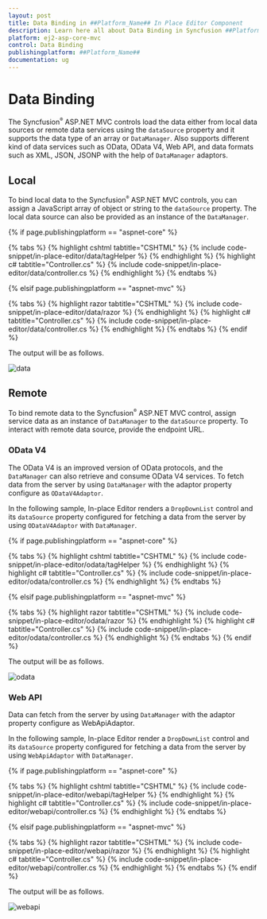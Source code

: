 ```yaml
---
layout: post
title: Data Binding in ##Platform_Name## In Place Editor Component
description: Learn here all about Data Binding in Syncfusion ##Platform_Name## In Place Editor component of Syncfusion Essential JS 2 and more.
platform: ej2-asp-core-mvc
control: Data Binding
publishingplatform: ##Platform_Name##
documentation: ug
---
```



# Data Binding

The Syncfusion<sup style="font-size:70%">&reg;</sup> ASP.NET MVC controls load the data either from local data sources or remote data services using the `dataSource` property and it supports the data type of an array or `DataManager`. Also supports different kind of data services such as OData, OData V4, Web API, and data formats such as XML, JSON, JSONP with the help of `DataManager` adaptors.

## Local

To bind local data to the Syncfusion<sup style="font-size:70%">&reg;</sup> ASP.NET MVC controls, you can assign a JavaScript array of object or string to the `dataSource` property. The local data source can also be provided as an instance of the `DataManager`.

{% if page.publishingplatform == "aspnet-core" %}

{% tabs %}
{% highlight cshtml tabtitle="CSHTML" %}
{% include code-snippet/in-place-editor/data/tagHelper %}
{% endhighlight %}
{% highlight c# tabtitle="Controller.cs" %}
{% include code-snippet/in-place-editor/data/controller.cs %}
{% endhighlight %}
{% endtabs %}

{% elsif page.publishingplatform == "aspnet-mvc" %}

{% tabs %}
{% highlight razor tabtitle="CSHTML" %}
{% include code-snippet/in-place-editor/data/razor %}
{% endhighlight %}
{% highlight c# tabtitle="Controller.cs" %}
{% include code-snippet/in-place-editor/data/controller.cs %}
{% endhighlight %}
{% endtabs %}
{% endif %}



The output will be as follows.

![data](./images/data.PNG)

## Remote

To bind remote data to the Syncfusion<sup style="font-size:70%">&reg;</sup> ASP.NET MVC control, assign service data as an instance of `DataManager` to the `dataSource` property. To interact with remote data source, provide the endpoint URL.

### OData V4

The OData V4 is an improved version of OData protocols, and the `DataManager` can also retrieve and consume OData V4 services. To fetch data from the server by using `DataManager` with the adaptor property configure as `ODataV4Adaptor`.

In the following sample, In-place Editor renders a `DropDownList` control and its `dataSource` property configured for fetching a data from the server by using `ODataV4Adaptor` with `DataManager`.

{% if page.publishingplatform == "aspnet-core" %}

{% tabs %}
{% highlight cshtml tabtitle="CSHTML" %}
{% include code-snippet/in-place-editor/odata/tagHelper %}
{% endhighlight %}
{% highlight c# tabtitle="Controller.cs" %}
{% include code-snippet/in-place-editor/odata/controller.cs %}
{% endhighlight %}
{% endtabs %}

{% elsif page.publishingplatform == "aspnet-mvc" %}

{% tabs %}
{% highlight razor tabtitle="CSHTML" %}
{% include code-snippet/in-place-editor/odata/razor %}
{% endhighlight %}
{% highlight c# tabtitle="Controller.cs" %}
{% include code-snippet/in-place-editor/odata/controller.cs %}
{% endhighlight %}
{% endtabs %}
{% endif %}



The output will be as follows.

![odata](./images/odata.png)

### Web API

Data can fetch from the server by using `DataManager` with the adaptor property configure as WebApiAdaptor.

In the following sample, In-place Editor render a `DropDownList` control and its `dataSource` property configured for fetching a data from the server by using `WebApiAdaptor` with `DataManager`.

{% if page.publishingplatform == "aspnet-core" %}

{% tabs %}
{% highlight cshtml tabtitle="CSHTML" %}
{% include code-snippet/in-place-editor/webapi/tagHelper %}
{% endhighlight %}
{% highlight c# tabtitle="Controller.cs" %}
{% include code-snippet/in-place-editor/webapi/controller.cs %}
{% endhighlight %}
{% endtabs %}

{% elsif page.publishingplatform == "aspnet-mvc" %}

{% tabs %}
{% highlight razor tabtitle="CSHTML" %}
{% include code-snippet/in-place-editor/webapi/razor %}
{% endhighlight %}
{% highlight c# tabtitle="Controller.cs" %}
{% include code-snippet/in-place-editor/webapi/controller.cs %}
{% endhighlight %}
{% endtabs %}
{% endif %}



The output will be as follows.

![webapi](./images/webapi.png)
